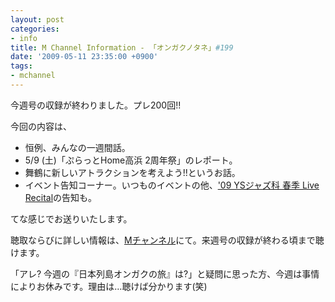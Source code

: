 ```yaml
---
layout: post
categories:
- info
title: M Channel Information - 「オンガクノタネ」#199
date: '2009-05-11 23:35:00 +0900'
tags:
- mchannel
---
```

今週号の収録が終わりました。プレ200回!!

今回の内容は、

* 恒例、みんなの一週間話。
* 5/9 (土)「ぷらっとHome高浜 2周年祭」のレポート。
* 舞鶴に新しいアトラクションを考えよう!!というお話。
* イベント告知コーナー。いつものイベントの他、['09 YSジャズ科 春季 Live Recital][1]の告知も。

てな感じでお送りいたします。

聴取ならびに詳しい情報は、[Mチャンネル][2]にて。来週号の収録が終わる頃まで聴けます。

「アレ? 今週の『日本列島オンガクの旅』は?」と疑問に思った方、今週は事情によりお休みです。理由は…聴けば分かります(笑)



[1]: http://blog.goo.ne.jp/organ_freak/e/af2040a0d33c6170f736958d1e319d09 "ＹＳジャズ科春季Live Ricital 決定 - OrganFreak"
[2]: http://mch.maizuru.info/
